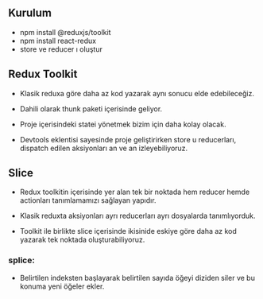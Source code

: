 ## Kurulum

- npm install @reduxjs/toolkit
- npm install react-redux
- store ve reducer ı oluştur

## Redux Toolkit

- Klasik reduxa göre daha az kod yazarak aynı sonucu elde edebileceğiz.

- Dahili olarak thunk paketi içerisinde geliyor.

- Proje içerisindeki statei yönetmek bizim için daha kolay olacak.

- Devtools eklentisi sayesinde proje geliştirirken store u reducerları, dispatch edilen aksiyonları an ve an izleyebiliyoruz.

## Slice

- Redux toolkitin içerisinde yer alan tek bir noktada hem reducer hemde actionları tanımlamamızı sağlayan yapıdır.

- Klasik reduxta aksiyonları ayrı reducerları ayrı dosyalarda tanımlıyorduk.

- Toolkit ile birlikte slice içerisinde ikisinide eskiye göre daha az kod yazarak tek noktada oluşturabiliyoruz.

### splice:

- Belirtilen indeksten başlayarak belirtilen sayıda öğeyi diziden siler ve bu konuma yeni öğeler ekler.
